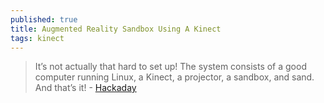 ```yaml
---
published: true
title: Augmented Reality Sandbox Using A Kinect
tags: kinect
---
```

> It’s not actually that hard to set up! The system consists of a good computer running Linux, a Kinect, a projector, a sandbox, and sand. And that’s it! - [Hackaday](https://hackaday.com/2015/08/22/augmented-reality-sandbox-using-a-kinect/#more-166879)